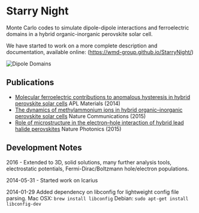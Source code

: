 # Starry Night

Monte Carlo codes to simulate dipole-dipole interactions and ferroelectric domains in a hybrid organic-inorganic perovskite solar cell.

We have started to work on a more complete description and documentation,
available online: (https://wmd-group.github.io/StarryNight/)

![Dipole Domains](dipole-domains.png)

Publications
------------
- [Molecular ferroelectric contributions to anomalous hysteresis in hybrid perovskite solar cells](http://scitation.aip.org/content/aip/journal/aplmater/2/8/10.1063/1.4890246) APL Materials (2014)
- [The dynamics of methylammonium ions in hybrid organic–inorganic perovskite solar cells](http://www.nature.com/ncomms/2015/150529/ncomms8124/abs/ncomms8124.html) Nature Communications (2015)
- [Role of microstructure in the electron–hole interaction of hybrid lead halide perovskites](http://www.nature.com/nphoton/journal/v9/n10/abs/nphoton.2015.151.html) Nature Photonics (2015)

Development Notes
-----------------

2016 - Extended to 3D, solid solutions, many further analysis tools, electrostatic
potentials, Fermi-Dirac/Boltzmann hole/electron populations.

2014-05-31 - Started work on Icarius

2014-01-29
Added dependency on libconfig for lightweight config file parsing.
Mac OSX: `brew install libconfig`
Debian: `sudo apt-get install libconfig-dev`
